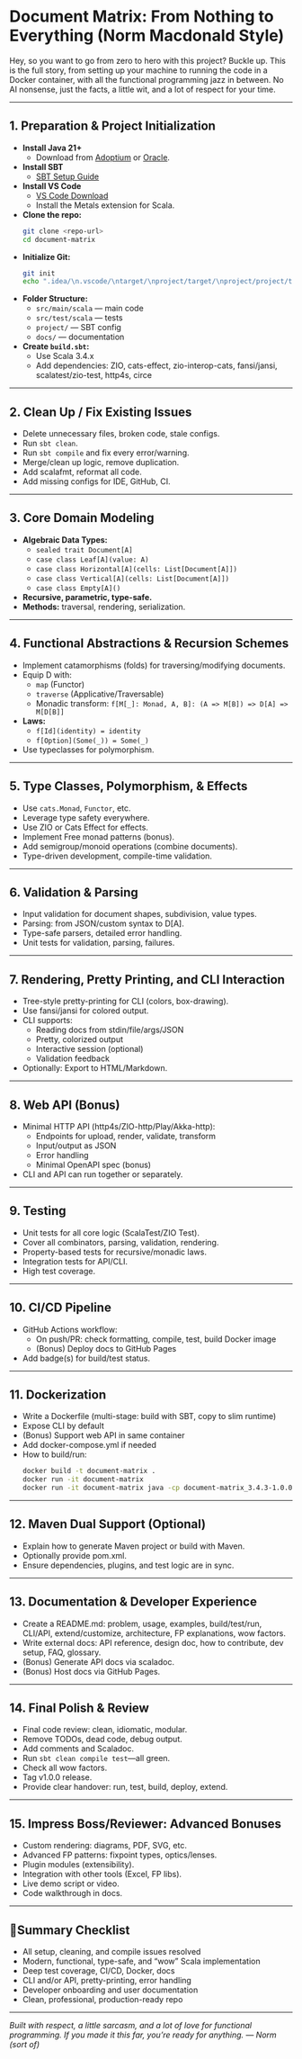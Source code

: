 # Document Matrix: From Nothing to Everything (Norm Macdonald Style)

Hey, so you want to go from zero to hero with this project? Buckle up. This is the full story, from setting up your machine to running the code in a Docker container, with all the functional programming jazz in between. No AI nonsense, just the facts, a little wit, and a lot of respect for your time.

---

## 1. Preparation & Project Initialization

- **Install Java 21+**
  - Download from [Adoptium](https://adoptium.net/) or [Oracle](https://www.oracle.com/java/technologies/downloads/).
- **Install SBT**
  - [SBT Setup Guide](https://www.scala-sbt.org/download.html)
- **Install VS Code**
  - [VS Code Download](https://code.visualstudio.com/)
  - Install the Metals extension for Scala.
- **Clone the repo:**
  ```bash
  git clone <repo-url>
  cd document-matrix
  ```
- **Initialize Git:**
  ```bash
  git init
  echo ".idea/\n.vscode/\ntarget/\nproject/target/\nproject/project/target/" > .gitignore
  ```
- **Folder Structure:**
  - `src/main/scala` — main code
  - `src/test/scala` — tests
  - `project/` — SBT config
  - `docs/` — documentation
- **Create `build.sbt`:**
  - Use Scala 3.4.x
  - Add dependencies: ZIO, cats-effect, zio-interop-cats, fansi/jansi, scalatest/zio-test, http4s, circe

---

## 2. Clean Up / Fix Existing Issues

- Delete unnecessary files, broken code, stale configs.
- Run `sbt clean`.
- Run `sbt compile` and fix every error/warning.
- Merge/clean up logic, remove duplication.
- Add scalafmt, reformat all code.
- Add missing configs for IDE, GitHub, CI.

---

## 3. Core Domain Modeling

- **Algebraic Data Types:**
  - `sealed trait Document[A]`
  - `case class Leaf[A](value: A)`
  - `case class Horizontal[A](cells: List[Document[A]])`
  - `case class Vertical[A](cells: List[Document[A]])`
  - `case class Empty[A]()`
- **Recursive, parametric, type-safe.**
- **Methods:** traversal, rendering, serialization.

---

## 4. Functional Abstractions & Recursion Schemes

- Implement catamorphisms (folds) for traversing/modifying documents.
- Equip D with:
  - `map` (Functor)
  - `traverse` (Applicative/Traversable)
  - Monadic transform: `f[M[_]: Monad, A, B]: (A => M[B]) => D[A] => M[D[B]]`
- **Laws:**
  - `f[Id](identity) = identity`
  - `f[Option](Some(_)) = Some(_)`
- Use typeclasses for polymorphism.

---

## 5. Type Classes, Polymorphism, & Effects

- Use `cats.Monad`, `Functor`, etc.
- Leverage type safety everywhere.
- Use ZIO or Cats Effect for effects.
- Implement Free monad patterns (bonus).
- Add semigroup/monoid operations (combine documents).
- Type-driven development, compile-time validation.

---

## 6. Validation & Parsing

- Input validation for document shapes, subdivision, value types.
- Parsing: from JSON/custom syntax to D[A].
- Type-safe parsers, detailed error handling.
- Unit tests for validation, parsing, failures.

---

## 7. Rendering, Pretty Printing, and CLI Interaction

- Tree-style pretty-printing for CLI (colors, box-drawing).
- Use fansi/jansi for colored output.
- CLI supports:
  - Reading docs from stdin/file/args/JSON
  - Pretty, colorized output
  - Interactive session (optional)
  - Validation feedback
- Optionally: Export to HTML/Markdown.

---

## 8. Web API (Bonus)

- Minimal HTTP API (http4s/ZIO-http/Play/Akka-http):
  - Endpoints for upload, render, validate, transform
  - Input/output as JSON
  - Error handling
  - Minimal OpenAPI spec (bonus)
- CLI and API can run together or separately.

---

## 9. Testing

- Unit tests for all core logic (ScalaTest/ZIO Test).
- Cover all combinators, parsing, validation, rendering.
- Property-based tests for recursive/monadic laws.
- Integration tests for API/CLI.
- High test coverage.

---

## 10. CI/CD Pipeline

- GitHub Actions workflow:
  - On push/PR: check formatting, compile, test, build Docker image
  - (Bonus) Deploy docs to GitHub Pages
- Add badge(s) for build/test status.

---

## 11. Dockerization

- Write a Dockerfile (multi-stage: build with SBT, copy to slim runtime)
- Expose CLI by default
- (Bonus) Support web API in same container
- Add docker-compose.yml if needed
- How to build/run:
  ```bash
  docker build -t document-matrix .
  docker run -it document-matrix
  docker run -it document-matrix java -cp document-matrix_3.4.3-1.0.0.jar com.example.Server
  ```

---

## 12. Maven Dual Support (Optional)

- Explain how to generate Maven project or build with Maven.
- Optionally provide pom.xml.
- Ensure dependencies, plugins, and test logic are in sync.

---

## 13. Documentation & Developer Experience

- Create a README.md: problem, usage, examples, build/test/run, CLI/API, extend/customize, architecture, FP explanations, wow factors.
- Write external docs: API reference, design doc, how to contribute, dev setup, FAQ, glossary.
- (Bonus) Generate API docs via scaladoc.
- (Bonus) Host docs via GitHub Pages.

---

## 14. Final Polish & Review

- Final code review: clean, idiomatic, modular.
- Remove TODOs, dead code, debug output.
- Add comments and Scaladoc.
- Run `sbt clean compile test`—all green.
- Check all wow factors.
- Tag v1.0.0 release.
- Provide clear handover: run, test, build, deploy, extend.

---

## 15. Impress Boss/Reviewer: Advanced Bonuses

- Custom rendering: diagrams, PDF, SVG, etc.
- Advanced FP patterns: fixpoint types, optics/lenses.
- Plugin modules (extensibility).
- Integration with other tools (Excel, FP libs).
- Live demo script or video.
- Code walkthrough in docs.

---

## 🚦Summary Checklist

- All setup, cleaning, and compile issues resolved
- Modern, functional, type-safe, and “wow” Scala implementation
- Deep test coverage, CI/CD, Docker, docs
- CLI and/or API, pretty-printing, error handling
- Developer onboarding and user documentation
- Clean, professional, production-ready repo

---

*Built with respect, a little sarcasm, and a lot of love for functional programming. If you made it this far, you’re ready for anything. — Norm (sort of)*
